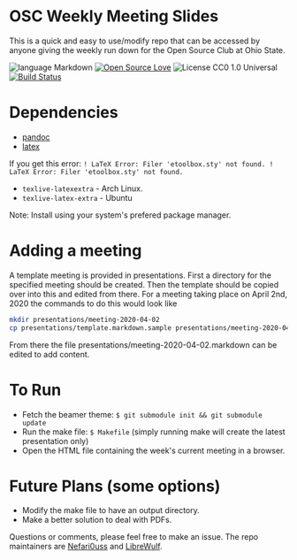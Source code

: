 # OSC Weekly Meeting Slides

This is a quick and easy to use/modify repo that can be accessed by anyone giving the weekly run down for the Open Source Club at Ohio State. 

![language Markdown](https://img.shields.io/badge/language-markdown-blue.svg "Language Markdown")
[![Open Source Love](https://badges.frapsoft.com/os/v2/open-source.svg?v=102)](https://github.com/ellerbrock/open-source-badge/)
![License CC0 1.0 Universal](https://img.shields.io/badge/License-CC0%201.0%20Universal-green.svg "License CC0 1.0 Universal")
[![Build Status](https://travis-ci.org/OSUOSC/osc-weekly-rundown.svg?branch=master)](https://travis-ci.org/OSUOSC/osc-weekly-rundown)

# Dependencies
* [pandoc](http://pandoc.org/)
* [latex](https://www.latex-project.org/)

If you get this error: `! LaTeX Error: Filer 'etoolbox.sty' not found. ! LaTeX Error: Filer 'etoolbox.sty' not found.`
* `texlive-latexextra` - Arch Linux.
* `texlive-latex-extra` - Ubuntu

Note: Install using your system's prefered package manager.

# Adding a meeting
A template meeting is provided in presentations. First a directory for the specified meeting should be created. Then the template should
be copied over into this and edited from there. For a meeting taking place on April 2nd, 2020 the commands to do this would look like

```bash
mkdir presentations/meeting-2020-04-02
cp presentations/template.markdown.sample presentations/meeting-2020-04-02/meeting-2020-04-02.markdown
```

From there the file presentations/meeting-2020-04-02.markdown can be edited to add content.

# To Run
* Fetch the beamer theme: `$ git submodule init && git submodule update`
* Run the make file: `$ Makefile` (simply running make will create the latest presentation only)
* Open the HTML file containing the week's current meeting in a browser.

# Future Plans (some options)
* Modify the make file to have an output directory.
* Make a better solution to deal with PDFs.

Questions or comments, please feel free to make an issue. The repo maintainers are [Nefari0uss](https://github.com/Nefari0uss) and [LibreWulf](https://github.com/oslerw). 
